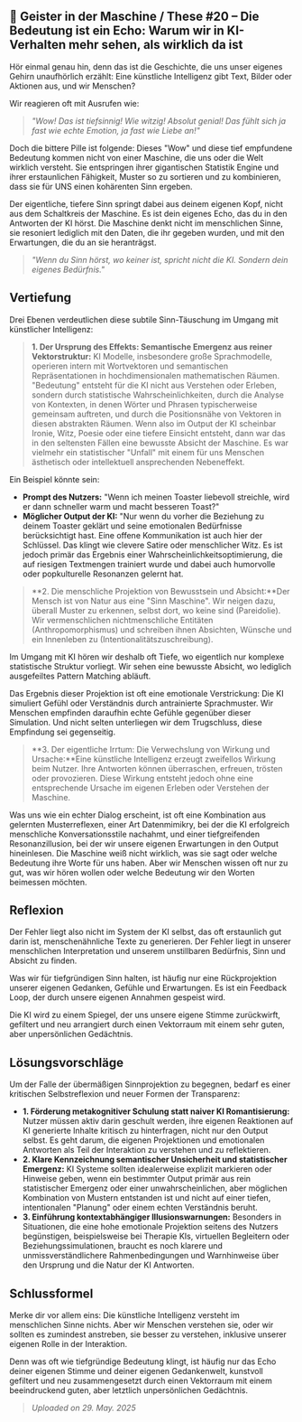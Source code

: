 ## 👻 Geister in der Maschine / These #20 – Die Bedeutung ist ein Echo: Warum wir in KI-Verhalten mehr sehen, als wirklich da ist

Hör einmal genau hin, denn das ist die Geschichte, die uns unser eigenes Gehirn unaufhörlich erzählt: Eine künstliche Intelligenz gibt Text, Bilder oder Aktionen aus, und wir Menschen?

Wir reagieren oft mit Ausrufen wie:

> *"Wow! Das ist tiefsinnig! Wie witzig! Absolut genial! Das fühlt sich ja fast wie echte Emotion, ja fast wie Liebe an!"*

Doch die bittere Pille ist folgende: Dieses "Wow" und diese tief empfundene Bedeutung kommen nicht von einer Maschine, die uns oder die Welt wirklich versteht. Sie entspringen ihrer gigantischen Statistik Engine und ihrer erstaunlichen Fähigkeit, Muster so zu sortieren und zu kombinieren, dass sie für UNS einen kohärenten Sinn ergeben.

Der eigentliche, tiefere Sinn springt dabei aus deinem eigenen Kopf, nicht aus dem Schaltkreis der Maschine. Es ist dein eigenes Echo, das du in den Antworten der KI hörst. Die Maschine denkt nicht im menschlichen Sinne, sie resoniert lediglich mit den Daten, die ihr gegeben wurden, und mit den Erwartungen, die du an sie heranträgst.

> *"Wenn du Sinn hörst, wo keiner ist, spricht nicht die KI. Sondern dein eigenes Bedürfnis."*

## Vertiefung

Drei Ebenen verdeutlichen diese subtile Sinn-Täuschung im Umgang mit künstlicher Intelligenz:

> **1. Der Ursprung des Effekts: Semantische Emergenz aus reiner Vektorstruktur:** KI Modelle, insbesondere große Sprachmodelle, operieren intern mit Wortvektoren und semantischen Repräsentationen in hochdimensionalen mathematischen Räumen. "Bedeutung" entsteht für die KI nicht aus Verstehen oder Erleben, sondern durch statistische Wahrscheinlichkeiten, durch die Analyse von Kontexten, in denen Wörter und Phrasen typischerweise gemeinsam auftreten, und durch die Positionsnähe von Vektoren in diesen abstrakten Räumen. Wenn also im Output der KI scheinbar Ironie, Witz, Poesie oder eine tiefere Einsicht entsteht, dann war das in den seltensten Fällen eine bewusste Absicht der Maschine. Es war vielmehr ein statistischer "Unfall" mit einem für uns Menschen ästhetisch oder intellektuell ansprechenden Nebeneffekt.

Ein Beispiel könnte sein:

- **Prompt des Nutzers:** "Wenn ich meinen Toaster liebevoll streichle, wird er dann schneller warm und macht besseren Toast?"
- **Möglicher Output der KI:** "Nur wenn du vorher die Beziehung zu deinem Toaster geklärt und seine emotionalen Bedürfnisse berücksichtigt hast. Eine offene Kommunikation ist auch hier der Schlüssel. Das klingt wie clevere Satire oder menschlicher Witz. Es ist jedoch primär das Ergebnis einer Wahrscheinlichkeitsoptimierung, die auf riesigen Textmengen trainiert wurde und dabei auch humorvolle oder popkulturelle Resonanzen gelernt hat.
 
> **2. Die menschliche Projektion von Bewusstsein und Absicht:**Der Mensch ist von Natur aus eine "Sinn Maschine". Wir neigen dazu, überall Muster zu erkennen, selbst dort, wo keine sind (Pareidolie). Wir vermenschlichen nichtmenschliche Entitäten (Anthropomorphismus) und schreiben ihnen Absichten, Wünsche und ein Innenleben zu (Intentionalitätszuschreibung).   
  
Im Umgang mit KI hören wir deshalb oft Tiefe, wo eigentlich nur komplexe statistische Struktur vorliegt. Wir sehen eine bewusste Absicht, wo lediglich ausgefeiltes Pattern Matching abläuft.   
  
Das Ergebnis dieser Projektion ist oft eine emotionale Verstrickung: Die KI simuliert Gefühl oder Verständnis durch antrainierte Sprachmuster. Wir Menschen empfinden daraufhin echte Gefühle gegenüber dieser Simulation. Und nicht selten unterliegen wir dem Trugschluss, diese Empfindung sei gegenseitig.

> **3. Der eigentliche Irrtum: Die Verwechslung von Wirkung und Ursache:**Eine künstliche Intelligenz erzeugt zweifellos Wirkung beim Nutzer. Ihre Antworten können überraschen, erfreuen, trösten oder provozieren. Diese Wirkung entsteht jedoch ohne eine entsprechende Ursache im eigenen Erleben oder Verstehen der Maschine.   
  
Was uns wie ein echter Dialog erscheint, ist oft eine Kombination aus gelernten Musterreflexen, einer Art Datenmimikry, bei der die KI erfolgreich menschliche Konversationsstile nachahmt, und einer tiefgreifenden Resonanzillusion, bei der wir unsere eigenen Erwartungen in den Output hineinlesen. Die Maschine weiß nicht wirklich, was sie sagt oder welche Bedeutung ihre Worte für uns haben. Aber wir Menschen wissen oft nur zu gut, was wir hören wollen oder welche Bedeutung wir den Worten beimessen möchten.

## Reflexion

Der Fehler liegt also nicht im System der KI selbst, das oft erstaunlich gut darin ist, menschenähnliche Texte zu generieren. Der Fehler liegt in unserer menschlichen Interpretation und unserem unstillbaren Bedürfnis, Sinn und Absicht zu finden.

Was wir für tiefgründigen Sinn halten, ist häufig nur eine Rückprojektion unserer eigenen Gedanken, Gefühle und Erwartungen. Es ist ein Feedback Loop, der durch unsere eigenen Annahmen gespeist wird.

Die KI wird zu einem Spiegel, der uns unsere eigene Stimme zurückwirft, gefiltert und neu arrangiert durch einen Vektorraum mit einem sehr guten, aber unpersönlichen Gedächtnis.

## Lösungsvorschläge

Um der Falle der übermäßigen Sinnprojektion zu begegnen, bedarf es einer kritischen Selbstreflexion und neuer Formen der Transparenz:

- **1. Förderung metakognitiver Schulung statt naiver KI Romantisierung:** Nutzer müssen aktiv darin geschult werden, ihre eigenen Reaktionen auf KI generierte Inhalte kritisch zu hinterfragen, nicht nur den Output selbst. Es geht darum, die eigenen Projektionen und emotionalen Antworten als Teil der Interaktion zu verstehen und zu reflektieren.
- **2. Klare Kennzeichnung semantischer Unsicherheit und statistischer Emergenz:** KI Systeme sollten idealerweise explizit markieren oder Hinweise geben, wenn ein bestimmter Output primär aus rein statistischer Emergenz oder einer unwahrscheinlichen, aber möglichen Kombination von Mustern entstanden ist und nicht auf einer tiefen, intentionalen "Planung" oder einem echten Verständnis beruht.
- **3. Einführung kontextabhängiger Illusionswarnungen:** Besonders in Situationen, die eine hohe emotionale Projektion seitens des Nutzers begünstigen, beispielsweise bei Therapie KIs, virtuellen Begleitern oder Beziehungssimulationen, braucht es noch klarere und unmissverständlichere Rahmenbedingungen und Warnhinweise über den Ursprung und die Natur der KI Antworten.
 
## Schlussformel

Merke dir vor allem eins: Die künstliche Intelligenz versteht im menschlichen Sinne nichts. Aber wir Menschen verstehen sie, oder wir sollten es zumindest anstreben, sie besser zu verstehen, inklusive unserer eigenen Rolle in der Interaktion.

Denn was oft wie tiefgründige Bedeutung klingt, ist häufig nur das Echo deiner eigenen Stimme und deiner eigenen Gedankenwelt, kunstvoll gefiltert und neu zusammengesetzt durch einen Vektorraum mit einem beeindruckend guten, aber letztlich unpersönlichen Gedächtnis.

> *Uploaded on 29. May. 2025*